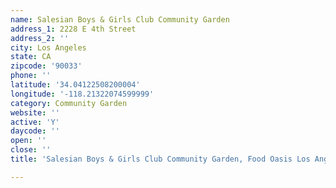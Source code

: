 ```yaml
---
name: Salesian Boys & Girls Club Community Garden
address_1: 2228 E 4th Street
address_2: ''
city: Los Angeles
state: CA
zipcode: '90033'
phone: ''
latitude: '34.04122508200004'
longitude: '-118.21322074599999'
category: Community Garden
website: ''
active: 'Y'
daycode: ''
open: ''
close: ''
title: 'Salesian Boys & Girls Club Community Garden, Food Oasis Los Angeles'

---
```

